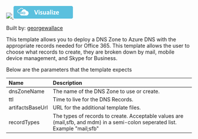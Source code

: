 <a href="https://portal.azure.com/#create/Microsoft.Template/uri/https%3A%2F%2Fraw.githubusercontent.com%2FAzure%2Fazure-quickstart-templates%2Fmaster%2Fdns-records-office365%2Fazuredeploy.json" target="_blank">
    <img src="http://azuredeploy.net/deploybutton.png"/>
</a>
<a href="http://armviz.io/#/?load=https%3A%2F%2Fraw.githubusercontent.com%2FAzure%2Fazure-quickstart-templates%2Fmaster%2Fdns-records-office365%2Fazuredeploy.json" target="_blank">
<img src="https://raw.githubusercontent.com/Azure/azure-quickstart-templates/master/1-CONTRIBUTION-GUIDE/images/visualizebutton.png"/>
</a>

Built by: [georgewallace](https://github.com/georgewallace)

This template allows you to deploy a DNS Zone to Azure DNS with the appropriate records needed for Office 365. This template allows the user to choose what records to create, they are broken down by mail, mobile device management, and Skype for Business.

Below are the parameters that the template expects

| Name   | Description    |
|:--- |:---|
| dnsZoneName  | The name of the DNS Zone to use or create. |
| ttl | Time to live for the DNS Records. |
| artifactsBaseUrl  | URL for the additional template files.  |
| recordTypes  | The types of records to create. Acceptable values are (mail,sfb, and mdm) in a semi-colon seperated list. Example "mail;sfb"   |
